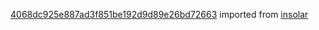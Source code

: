 [4068dc925e887ad3f851be192d9d89e26bd72663](https://github.com/insolar/insolar/commit/4068dc925e887ad3f851be192d9d89e26bd72663) imported from [insolar](https://github.com/insolar/insolar)
